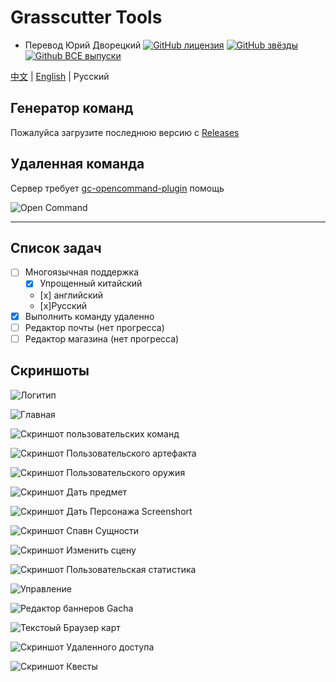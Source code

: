 # Grasscutter Tools
 - Перевод Юрий Дворецкий
[![GitHub лицензия](https://img.shields.io/github/license/jie65535/GrasscutterCommandGenerator)](https://github.com/jie65535/GrasscutterCommandGenerator/blob/main/LICENSE)
[![GitHub звёзды](https://img.shields.io/github/stars/jie65535/GrasscutterCommandGenerator)](https://github.com/jie65535/GrasscutterCommandGenerator/stargazers)
[![Github ВСЕ выпуски](https://img.shields.io/github/downloads/jie65535/GrasscutterCommandGenerator/total.svg)](https://github.com/jie65535/GrasscutterCommandGenerator/releases)

[中文](README.md) | [English](README_en-US.md) | Русский

## Генератор команд

Пожалуйса загрузите последнюю версию с [Releases](https://github.com/jie65535/GrasscutterCommandGenerator/releases)

## Удаленная команда

Сервер требует [gc-opencommand-plugin](https://github.com/jie65535/gc-opencommand-plugin) помощь

![Open Command](Doc/Screenshots/OpenCommand.gif)

---

## Список задач
  - [ ] Многоязычная поддержка
     - [x] Упрощенный китайский
     - [х] английский
     - [х]Русский
   - [x] Выполнить команду удаленно
   - [ ] Редактор почты (нет прогресса)
   - [ ] Редактор магазина (нет прогресса)

## Скриншоты

![Логитип](Doc/Screenshots/GrasscutterLogo.png)

![Главная](Doc/Screenshots-ru/0-Home.png)

![Скриншот пользовательских команд](Doc/Screenshots-ru/1-CustomCommands.png)

![Скриншот Пользовательского артефакта](Doc/Screenshots-ru/2-CustomArtifact.png)

![Скриншот Пользовательского оружия](Doc/Screenshots-ru/3-CustomWeapon.png)

![Скриншот Дать предмет](Doc/Screenshots-ru/4-GiveItem.png)

![Скриншот Дать Персонажа Screenshort](Doc/Screenshots-ru/5-GiveAvatar.png)

![Скриншот Спавн Сущности](Doc/Screenshots-ru/6-SpawnEntity.png)

![Скриншот Изменить сцену](Doc/Screenshots-ru/7-ChangeScene.png)

![Скриншот Пользовательская статистика](Doc/Screenshots-ru/8-CustomStats.png)

![Управление](Doc/Screenshots-ru/9-Manage.png)

![Редактор баннеров Gacha](Doc/Screenshots-en/10-GachaBannerEditor.png)

![Текстоый Браузер карт](Doc/Screenshots-en/11-TextMapBrowser.png)

![Скриншот Удаленного доступа](Doc/Screenshots-ru/12-Remote.png)

![Скриншот Квесты](Doc/Screenshots-ru/13-Quest.png)
